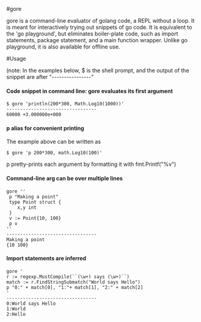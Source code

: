 #gore


gore is a command-line evaluator of golang code, a REPL without a loop. It is meant for interactively trying out snippets of go code. It is equivalent to the 'go playground', but eliminates boiler-plate code, such as import statements, package statement, and a main function wrapper. Unlike go playground, it is also available for offline use.

#Usage


(note: In the examples below, $ is the shell prompt, and the output of the snippet are after "----------------"
#### Code snippet in command line: gore evaluates its first argument
```
$ gore 'println(200*300, Math.Log10(1000))'
---------------------------------
60000 +3.000000e+000
```

#### p alias for convenient printing
The example above can be written as 
```
$ gore 'p 200*300, math.Log10(100)'
```
p pretty-prints each argument by formatting it with fmt.Printf("%v")

#### Command-line arg can be over multiple lines
```
gore ''
 p "Making a point"
 type Point struct {
    x,y int
 }
 v := Point{10, 100}
 p v
'' 
---------------------------------
Making a point
{10 100}
```
#### Import statements are inferred 
```
gore '
r := regexp.MustCompile(``(\w+) says (\w+)``)
match := r.FindStringSubmatch("World says Hello")
p "0:" + match[0], "1:"+ match[1], "2:" + match[2]
'
---------------------------------
0:World says Hello
1:World
2:Hello
```


